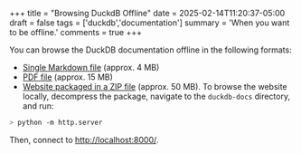+++
title = "Browsing DuckdB Offline"
date = 2025-02-14T11:20:37-05:00
draft = false
tags = ['duckdb','documentation']
summary = 'When you want to be offline.'
comments = true
+++

You can browse the DuckDB documentation offline in the following formats:

- [Single Markdown file](https://duckdb.org/duckdb-docs.md) (approx. 4 MB)   
- [PDF file](https://duckdb.org/duckdb-docs.pdf) (approx. 15 MB)
- [Website packaged in a ZIP file](https://duckdb.org/duckdb-docs.zip) (approx. 50 MB). To browse the website locally, decompress the package, navigate to the `duckdb-docs` directory, and run:
    
```bash
> python -m http.server
```
    
Then, connect to [http://localhost:8000/](http://localhost:8000/).
